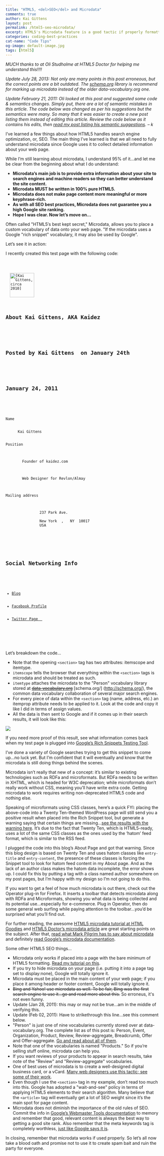 ```yaml
---
title: "HTML5, <del>SEO</del> and Microdata"
comments: true
author: Kai Gittens
layout: post
permalink: /html5-seo-microdata/
excerpt: HTML5's Microdata feature is a good tactic if properly formatted
categories: coding-best-practices
cat-name: "Code Tips"
og-image: default-image.jpg
tags: [html5]
---
```

*MUCH thanks to at Oli Studholme at HTML5 Doctor for helping me understand this!!!!*

*Update July 28, 2013: Not only are many points in this post erroneous, but the correct points are a bit outdated. The [schema.org](http://schema.org/) library is recommend for marking up microdata instead of the older data-vocabulary.org one.*

*Update February 21, 2011: Oli looked at this post and suggested some code & semantics changes. Simply put, there are a lot of semantic mistakes in this article. The code below was changed as per his suggestions but the semantics were many. So many that it was easier to create a new post listing them instead of editing this article. Review the code below as it contains his edits, then [read my post listing his semantic suggestions](/update-html5seomicrodata-post/). – k*

I’ve learned a few things about how HTML5 handles search engine optimization, or, SEO. The main thing I’ve learned is that we all need to fully understand microdata since Google uses it to collect detailed information about your web page.

While I’m still learning about microdata, I understand 95% of it…and let me be clear from the beginning about what I do understand:

  * **Microdata’s main job is to provide extra information about your site to search engines and machine readers so they can better understand the site content.**
  * **Microdata MUST be written in 100% pure HTML5.**
  * **Microdata does not make page content more meaningful or more keyphrase-rich.**
  * **As with all SEO best practices, Microdata does not guarantee you a high Google site ranking.**
  * **Hope I was clear. Now let’s move on...**

Often called "HTML5′s best kept secret," Microdata, allows you to place a custom vocabulary of data onto your web page. "If the microdata uses a Google "rich snippet" vocabulary, it may also be used by Google".

Let’s see it in action:

I recently created this test page with the following code:

<pre><code class="language-markup">
<section itemscope itemtype="http://www.data-vocabulary.org/Person">

  <img itemprop="photo" class="me" width="80" height="80" src="http://en.gravatar.com/userimage/4528928/87cc8430c1f9a5c3b809cdde885f565a.jpg"  alt="[Kai Gittens, circa 2010]">

  <h1 class="entry-title">About Kai Gittens, AKA Kaidez</h1>
  <br />
  <h2>Posted by Kai Gittens  on January 24th</abbr></h2>
  <br />
  <h2 class="updated">January 24, 2011</time></h2>
      <dl>
        <dt>Name</dt>
        <dd itemprop="name">Kai Gittens</dd>
   <dt>Position</dt>
        <dd>
  <span itemprop="title">Founder</span> of <span itemprop="affiliation">kaidez.com</span></dd>
        <dd>
  <span itemprop="title">Web Designer for Revlon/Almay</span></dd>

        <dt>Mailing address</dt>
        <dd itemprop="address" itemscope itemtype="http://data-vocabulary.org/Address">
          <span itemprop="street-address">237 Park Ave.</span>

          <span itemprop="locality">New York  </span>,   <span itemprop="region">NY </span> <span itemprop="postal-code">10017</span>
          <span itemprop="country-name">USA  </span>
        </dd>
      </dl>
      <h2>Social Networking Info  </h2>
      <ul>
        <li><a href="http://kaidez.com/" itemprop="url">Blog</a></li>
        <li><a href="http://facebook.com/kaidez" itemprop="url">Facebook Profile</a></li>
        <li><a href="http://www.twitter.com/kaidez" itemprop="url">Twitter Page  </a></li>
      </ul>
  </section>
</code></pre>

Let’s breakdown the code…

  * Note that the opening `<section>` tag has two attributes: itemscope and itemtype.
  * `itemscope` tells the browser that everything within the `<section>` tags is microdata and should be treated as such.
  * `itemtype` attaches the microdata to the "Person" vocabulary library stored at <del>[data-vocabulary.org](http://www.data-vocabulary.org/)</del> [schema.org/] (http://schema.org/), the common data vocabulary collaboration of several major search engines.
  * For every piece of data within the `<section>` tag (name, address, etc.) an itemprop attribute needs to be applied to it. Look at the code and copy it like I did in terms of assign values.
  * All the data is then sent to Google and if it comes up in their search results, it will look like this:

<img src="../img/microdataSample.png" />

If you need more proof of this result, see what information comes back when my test page is plugged into [Google’s Rich Snippets Testing Tool](http://www.google.com/webmasters/tools/richsnippets?url=http%3A%2F%2Fkaidez.com%2Fwp-content%2Fthemes%2Fkaidez%2FkaidezUnique%2FScript%2FmicrodataTest.html&view==).

I’ve done a variety of Google searches trying to get this snippet to come up…no luck yet. But I’m confident that it will eventually and know that the microdata is still doing things behind the scenes.

Microdata isn’t really that new of a concept: it’s similar to existing technologies such as RDFa and microformats. But RDFa needs to be written in XHTML, which is headed for W3C deprecation; while microformats don’t really work without CSS, meaning you’ll have write extra code. Getting microdata to work requires writing non-deprecated HTML5 code and nothing else.

Speaking of microformats using CSS classes, here’s a quick FYI: placing the above-code into a Twenty Ten-themed WordPress page will still send you a positive result when placed into the Rich Snippet tool, but generate a warning saying that certain things are missing...[see the results with the warning here](http://www.google.com/webmasters/tools/richsnippets?url=http%3A%2F%2Fkaidez.com%2Fabout-kaidez%2F&view=%3D). It’s due to the fact that Twenty Ten, which is HTML5-ready, uses a lot of the same CSS classes as the ones used by the ‘hatom’ feed format, which is similar to the RSS feed.

I plugged the code into this blog’s About Page and got that warning. Since this blog design is based on Twenty Ten and uses hatom classes like `entry-title` and `entry-content`, the presence of these classes is forcing the Snippet tool to look for hatom feed content in my About page. And as the lack of an author class makes the hatom data incomplete, the error shows up. I could fix this by putting a tag with a class named author somewhere on my post pages, but I’m happy with my design so I’m not going to do this.

If you want to get a feel of how much microdata is out there, check out the Operator plug-in for Firefox. It inserts a toolbar that detects microdata along with RDFa and Microformats, showing you what data is being collected and its potential use...especially for e-commerce. Plug in Operator, then do some general web surfing while paying attention to the toolbar…you’d be surprised what you’ll find out.

For further reading, the awesome [HTML5 microdata tutorial at HTML Goodies](https://support.google.com/webmasters/?hl=en&rd=1#topic=21997) and [HTML5 Doctor’s microdata article](http://html5doctor.com/microdata/) are great starting points on the subject. After that, [read what Mark Pilgrim has to say about microdata](http://diveintohtml5.info/extensibility.html) and definitely [read Google’s microdata documentation](https://support.google.com/webmasters/?hl=en&rd=1#topic=21997).

Some other HTML5 SEO things...

  * Microdata only works if placed into a page with the bare minimum of HTML5 formatting. [Read my tutorial on this](/create-html5-page/).
  * If you try to hide microdata on your page (i.e. putting it into a page tag set to display:none), Google will totally ignore it.
  * Microdata must be placed in the main content of your web page; if you place it among header or footer content, Google will totally ignore it.
  * <del>Bing and Yahoo! use microdata as well. To be fair, Bing was the first search engine to use it…go and read more about this.</del> So erroneus, it's not even funny.
  * Update (Jan 28, 2011): this may or may not be true…am in the middle of verifying this.
  * Update (Feb 02, 2011): Have to strikethrough this line…see this comment below.
  * "Person" is just one of nine vocabularies currently stored over at data-vocabulary.org. The complete list as of this post is: Person, Event, Organization, Product, Review, Review-aggregate, Breadcrumb, Offer and Offer-aggregate. [Go and read about all of them](http://schema.org/).
  * Note that one of the vocabularies is named "Products." So if you’re selling stuff online, microdata can help you.
  * If you want reviews of your products to appear in search results, take note of the "Review" and "Review-aggregate" vocabularies.
  * One of best uses of microdata is to create a well-designed digital business card, or a vCard. [Many web designers use this tactic; see some of their work](http://www.queness.com/post/524/32-amazing-mini-vcard-websites-with-slick-javascript-animation).
  * Even though I use the `<section>` tag in my example, don’t read too much into this. Google has adopted a "wait-and-see" policy in terms of applying HTML5 elements to their search algorithm. Many believe that the `<article>` tag will eventually get a lot of SEO weight since it’s the main spot for page content.
  * Microdata does not diminish the importance of the old rules of SEO. Commit the info in [Google’s Webmaster Tools documentation](https://support.google.com/webmasters/answer/35769) to memory and remember that good, relevant content is always the best way to getting a good site rank. Also remember that the meta keywords tag is completely worthless, [just like Google says it is](http://googlewebmastercentral.blogspot.com/2009/09/google-does-not-use-keywords-meta-tag.html).

In closing, remember that microdata works if used properly. So let’s all now take a blood oath and promise not to use it to create spam bait and ruin the party for everyone.